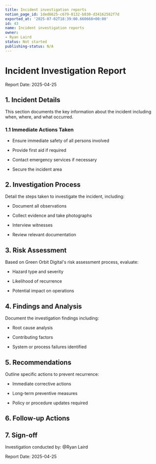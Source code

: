 ```yaml
---
title: Incident investigation reports
notion_page_id: 1ded6625-c679-8132-b830-d34162582f7d
exported_at: '2025-07-02T18:39:00.660660+00:00'
id: 43
name: Incident investigation reports
owner:
- Ryan Laird
status: Not started
publishing-status: N/A
---
```


# Incident Investigation Report

Report Date: 2025-04-25

## 1. Incident Details

This section documents the key information about the incident including when, where, and what occurred.

### 1.1 Immediate Actions Taken

- Ensure immediate safety of all persons involved

- Provide first aid if required

- Contact emergency services if necessary

- Secure the incident area

## 2. Investigation Process

Detail the steps taken to investigate the incident, including:

- Document all observations

- Collect evidence and take photographs

- Interview witnesses

- Review relevant documentation

## 3. Risk Assessment

Based on Green Orbit Digital's risk assessment process, evaluate:

- Hazard type and severity

- Likelihood of recurrence

- Potential impact on operations

## 4. Findings and Analysis

Document the investigation findings including:

- Root cause analysis

- Contributing factors

- System or process failures identified

## 5. Recommendations

Outline specific actions to prevent recurrence:

- Immediate corrective actions

- Long-term preventive measures

- Policy or procedure updates required

## 6. Follow-up Actions

<!-- Unsupported block type: to_do -->

<!-- Unsupported block type: to_do -->

<!-- Unsupported block type: to_do -->

<!-- Unsupported block type: to_do -->

## 7. Sign-off

Investigation conducted by: @Ryan Laird

Report Date: 2025-04-25